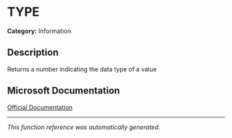 # TYPE

**Category:** Information

## Description
Returns a number indicating the data type of a value

## Microsoft Documentation
[Official Documentation](https://support.microsoft.com//en-us/office/type-function-45b4e688-4bc3-48b3-a105-ffa892995899)

---
*This function reference was automatically generated.*

